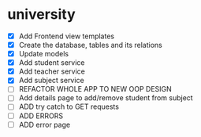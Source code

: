 # university
- [x] Add Frontend view templates
- [x] Create the database, tables and its relations
- [x] Update models
- [x] Add student service
- [x] Add teacher service
- [x] Add subject service
- [ ] REFACTOR WHOLE APP TO NEW OOP DESIGN
- [ ] Add details page to add/remove student from subject
- [ ] ADD try catch to GET requests
- [ ] ADD ERRORS
- [ ] ADD error page